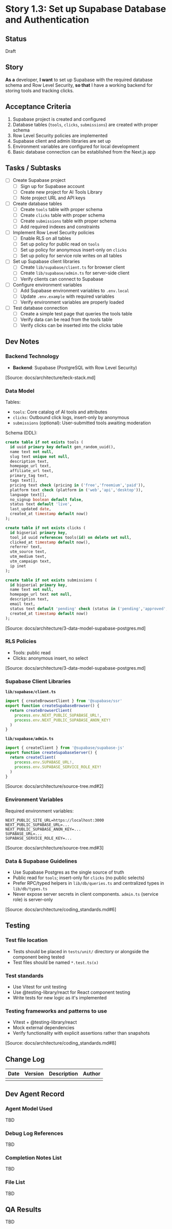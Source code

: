 # Story 1.3: Set up Supabase Database and Authentication

## Status
Draft

## Story
**As a** developer,
**I want** to set up Supabase with the required database schema and Row Level Security,
**so that** I have a working backend for storing tools and tracking clicks.

## Acceptance Criteria
1. Supabase project is created and configured
2. Database tables (`tools`, `clicks`, `submissions`) are created with proper schema
3. Row Level Security policies are implemented
4. Supabase client and admin libraries are set up
5. Environment variables are configured for local development
6. Basic database connection can be established from the Next.js app

## Tasks / Subtasks
- [ ] Create Supabase project
  - [ ] Sign up for Supabase account
  - [ ] Create new project for AI Tools Library
  - [ ] Note project URL and API keys
- [ ] Create database tables
  - [ ] Create `tools` table with proper schema
  - [ ] Create `clicks` table with proper schema
  - [ ] Create `submissions` table with proper schema
  - [ ] Add required indexes and constraints
- [ ] Implement Row Level Security policies
  - [ ] Enable RLS on all tables
  - [ ] Set up policy for public read on `tools`
  - [ ] Set up policy for anonymous insert-only on `clicks`
  - [ ] Set up policy for service role writes on all tables
- [ ] Set up Supabase client libraries
  - [ ] Create `lib/supabase/client.ts` for browser client
  - [ ] Create `lib/supabase/admin.ts` for server-side client
  - [ ] Verify clients can connect to Supabase
- [ ] Configure environment variables
  - [ ] Add Supabase environment variables to `.env.local`
  - [ ] Update `.env.example` with required variables
  - [ ] Verify environment variables are properly loaded
- [ ] Test database connection
  - [ ] Create a simple test page that queries the tools table
  - [ ] Verify data can be read from the tools table
  - [ ] Verify clicks can be inserted into the clicks table

## Dev Notes
### Backend Technology
- **Backend**: Supabase (PostgreSQL with Row Level Security)

[Source: docs/architecture/teck-stack.md]

### Data Model
Tables:
- `tools`: Core catalog of AI tools and attributes
- `clicks`: Outbound click logs, insert-only by anonymous
- `submissions` (optional): User-submitted tools awaiting moderation

Schema (DDL):
```sql
create table if not exists tools (
  id uuid primary key default gen_random_uuid(),
  name text not null,
  slug text unique not null,
  description text,
  homepage_url text,
  affiliate_url text,
  primary_tag text,
  tags text[],
  pricing text check (pricing in ('free','freemium','paid')),
  platform text check (platform in ('web','api','desktop')),
  language text[],
  no_signup boolean default false,
  status text default 'live',
  last_updated date,
  created_at timestamp default now()
);

create table if not exists clicks (
  id bigserial primary key,
  tool_id uuid references tools(id) on delete set null,
  clicked_at timestamp default now(),
  referrer text,
  utm_source text,
  utm_medium text,
  utm_campaign text,
  ip inet
);

create table if not exists submissions (
  id bigserial primary key,
  name text not null,
  homepage_url text not null,
  description text,
  email text,
  status text default 'pending' check (status in ('pending','approved','rejected')),
  created_at timestamp default now()
);
```

[Source: docs/architecture/3-data-model-supabase-postgres.md]

### RLS Policies
- Tools: public read
- Clicks: anonymous insert, no select

[Source: docs/architecture/3-data-model-supabase-postgres.md]

### Supabase Client Libraries
**`lib/supabase/client.ts`**
```ts
import { createBrowserClient } from '@supabase/ssr'
export function createSupabaseBrowser() {
  return createBrowserClient(
    process.env.NEXT_PUBLIC_SUPABASE_URL!,
    process.env.NEXT_PUBLIC_SUPABASE_ANON_KEY!
  )
}
```

**`lib/supabase/admin.ts`**
```ts
import { createClient } from '@supabase/supabase-js'
export function createSupabaseServer() {
  return createClient(
    process.env.SUPABASE_URL!,
    process.env.SUPABASE_SERVICE_ROLE_KEY!
  )
}
```

[Source: docs/architecture/source-tree.md#2]

### Environment Variables
Required environment variables:
```
NEXT_PUBLIC_SITE_URL=https://localhost:3000
NEXT_PUBLIC_SUPABASE_URL=...
NEXT_PUBLIC_SUPABASE_ANON_KEY=...
SUPABASE_URL=...
SUPABASE_SERVICE_ROLE_KEY=...
```

[Source: docs/architecture/source-tree.md#3]

### Data & Supabase Guidelines
- Use Supabase Postgres as the single source of truth
- Public read for `tools`; insert-only for `clicks` (no public selects)
- Prefer RPC/typed helpers in `lib/db/queries.ts` and centralized types in `lib/db/types.ts`
- Never expose server secrets in client components. `admin.ts` (service role) is server-only

[Source: docs/architecture/coding_standards.md#6]

## Testing
### Test file location
- Tests should be placed in `tests/unit/` directory or alongside the component being tested
- Test files should be named `*.test.ts(x)`

### Test standards
- Use Vitest for unit testing
- Use @testing-library/react for React component testing
- Write tests for new logic as it's implemented

### Testing frameworks and patterns to use
- Vitest + @testing-library/react
- Mock external dependencies
- Verify functionality with explicit assertions rather than snapshots

[Source: docs/architecture/coding_standards.md#8]

## Change Log
| Date | Version | Description | Author |
|------|---------|-------------|--------|
|      |         |             |        |

## Dev Agent Record
### Agent Model Used
TBD

### Debug Log References
TBD

### Completion Notes List
TBD

### File List
TBD

## QA Results
TBD